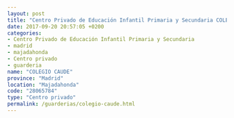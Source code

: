 ```yaml
---
layout: post
title: "Centro Privado de Educación Infantil Primaria y Secundaria COLEGIO CAUDE"
date: 2017-09-20 20:57:05 +0200
categories:
- Centro Privado de Educación Infantil Primaria y Secundaria
- madrid
- majadahonda
- Centro privado
- guarderia
name: "COLEGIO CAUDE"
province: "Madrid"
location: "Majadahonda"
code: "28065784"
type: "Centro privado"
permalink: /guarderias/colegio-caude.html
---
```

